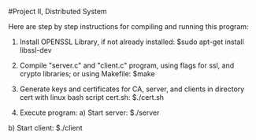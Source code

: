 #Project II, Distributed System

Here are step by step instructions for compiling and running this program:
1) Install OPENSSL Library, if not already installed:
  $sudo apt-get install libssl-dev

2) Compile "server.c" and "client.c" program, using flags for ssl, and crypto libraries; or using Makefile:
  $make

3) Generate keys and certificates for CA, server, and clients in directory cert with linux bash script cert.sh:
  $./cert.sh

4) Execute program:
  a) Start server:
  $./server <pass>

  b) Start client:
    $./client <client>
